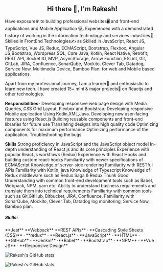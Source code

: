 <h2 align="center">Hi there 👋, I'm Rakesh!</h2>

Have exposure♛ to building professional websites🖥 and front-end applications and Mobile Application 💻. Experienced with a demonstrated history of working in the information technology and services industries🏢 . Skilled in FrontEnd Technologies✍️ as Skilled in JavaScript, React JS, TypeScript, Vue JS, Redux, ECMAScript, Bootstrap, Flexbox, Angular JS,Bootstrap, Wordpress,SQL, Core Java, Kotlin, React Native, Retrofit, REST API, Socket IO, MVP, AsyncStorage, Arrow Function, ESLint, Git, GitLab, JIRA, Confluence, SonarQube, Mockito, Clever Tab, Datadog, Service Now, Multimedia Device, Bamboo Plan. for web and  Mobile based applications.

Apart from my professional journey, I am a learner📝 and enthusiastic to learn new tech. I have created 15+ mini & major projects💼 on Reactjs and other technologies.

**Responsibilities-**
Developing responsive web page design with Media Queries, CSS Grid Layout, Flexbox and Bootstrap.
Developing responsive Mobile application Using Kotlin,XML,Java.
Developing new user-facing features using React.js
Building reusable components and front-end libraries for future use
Translating designs into high quality code
Optimizing components for maximum performance
Optimizing performance of the application.
Troubleshooting the bugs

 
**Skills**
Strong proficiency in JavaScript and the JavaScript object model
In-depth understanding of React.js and its core principles
Experience with popular React.js workflows (Redux)
Experience with React Hooks and building custom react-hooks
Familiarity with newer specifications of ECMAScript
Knowledge of server-side rendering 
Familiarity with RESTful APIs
Familiarity with Kotlin, java
Knowledge of Typescript
Knowledge of Redux middleware such as Redux Saga & Redux Thunk
Good Understanding with common front-end development tools such as Babel, Webpack, NPM, yarn etc.
Ability to understand business requirements and translate them into technical requirements
Familiarity with common tools such as Git,GitHub, Bitbucket, JIRA, Confluence.
Familiarity with SonarQube, Mockito, Clever Tab, Datadog log monitoring, Service Now, Bamboo plan.

<h5 align="left"> Skills:</h5> **Jest**  **Webpack**  **REST APIs** · **Cascading Style Sheets (CSS)** · **redux** · **React.js** · **JavaScript** · **HTML** · **GitHub** · **Jenkin** ·**Babel** · **Bootstrap** · **NPM** · **Vue JS** · **Responsive Design**




![Rakesh's GitHub stats](https://github-readme-stats.vercel.app/api?username=RakeshSingh12&show_icons=true&theme=tokyonight)



![Rakesh's GitHub stats](https://github-readme-streak-stats.herokuapp.com/?user=RakeshSingh12&)


